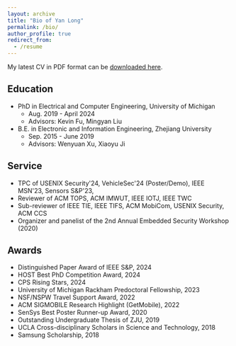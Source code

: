 ```yaml
---
layout: archive
title: "Bio of Yan Long"
permalink: /bio/
author_profile: true
redirect_from:
  - /resume
---
```


My latest CV in PDF format can be [downloaded here](/files/CurriculumVitae_Long.pdf).

## Education 

* PhD in Electrical and Computer Engineering, University of Michigan
	* Aug. 2019 - April 2024 
	* Advisors: Kevin Fu, Mingyan Liu
* B.E. in Electronic and Information Engineering, Zhejiang University
	* Sep. 2015 - June 2019 
	* Advisors: Wenyuan Xu, Xiaoyu Ji
	

## Service 
* TPC of USENIX Security'24, VehicleSec'24 (Poster/Demo), IEEE MSN'23, Sensors S&P'23,  
* Reviewer of ACM TOPS, ACM IMWUT, IEEE IOTJ, IEEE TWC
* Sub-reviewer of IEEE TIE, IEEE TIFS, ACM MobiCom, USENIX Security, ACM CCS
* Organizer and panelist of the 2nd Annual Embedded Security Workshop (2020)

## Awards 
* Distinguished Paper Award of IEEE S&P, 2024
* HOST Best PhD Competition Award, 2024
* CPS Rising Stars, 2024
* University of Michigan Rackham Predoctoral Fellowship, 2023
* NSF/NSPW Travel Support Award, 2022
* ACM SIGMOBILE Research Highlight (GetMobile), 2022
* SenSys Best Poster Runner-up Award, 2020
* Outstanding Undergraduate Thesis of ZJU, 2019
* UCLA Cross-disciplinary Scholars in Science and Technology, 2018
* Samsung Scholarship, 2018

